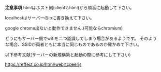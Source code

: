 **注意事項**
htmlはホスト側(client2.html)から順番に起動して下さい。

localhostはサーバーのipに書き換えて下さい。

google chrome出ないと動作できません.(可能ならchromium)

どうにもサーバー側でwifiを二つ認識してしまう場合があるようです。
そのような場合、SSIDが両者ともに本当に同じものであるのか確かめて下さい。

以下参考文献(サーバーの新規構築と起動の際に参考にして下さい)

https://reffect.co.jp/html/webrtcpeerjs
